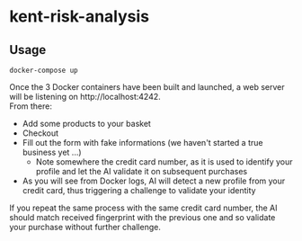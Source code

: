 # kent-risk-analysis


## Usage
```
docker-compose up 
```

Once the 3 Docker containers have been built and launched, a web server will be listening on http://localhost:4242.  
From there:
* Add some products to your basket
* Checkout
* Fill out the form with fake informations (we haven't started a true business yet ...)
    * Note somewhere the credit card number, as it is used to identify your profile and let the AI validate it on subsequent purchases
* As you will see from Docker logs, AI will detect a new profile from your credit card, thus triggering a challenge to validate your identity

If you repeat the same process with the same credit card number, the AI should match received fingerprint with the previous one and so validate your purchase without further challenge.